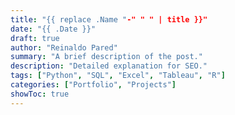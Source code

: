 ```yaml
---
title: "{{ replace .Name "-" " " | title }}"
date: "{{ .Date }}"
draft: true
author: "Reinaldo Pared"
summary: "A brief description of the post."
description: "Detailed explanation for SEO."
tags: ["Python", "SQL", "Excel", "Tableau", "R"]
categories: ["Portfolio", "Projects"]
showToc: true
---
```

